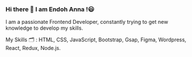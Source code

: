 ### Hi there 👋 I am Endoh Anna !😃

I am a passionate Frontend Developer, constantly trying to get new knowledge to develop my skills.

My Skills 🗂 : HTML, CSS, JavaScript, Bootstrap, Gsap, Figma, Wordpress, React, Redux, Node.js.
